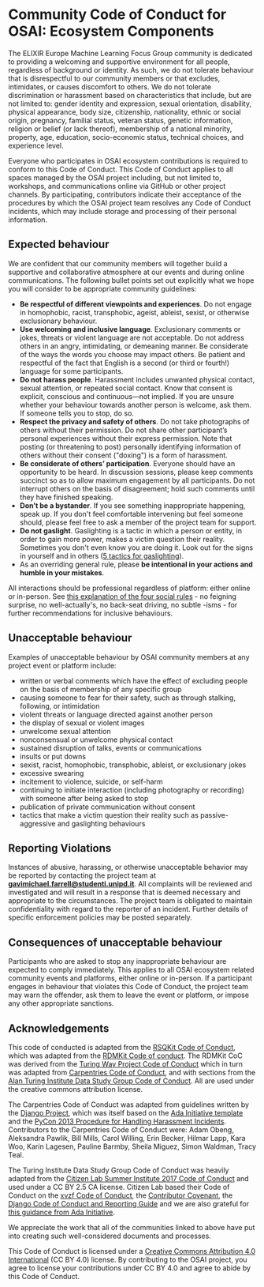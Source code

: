 # Community Code of Conduct for OSAI: Ecosystem Components  

The ELIXIR Europe Machine Learning Focus Group community is dedicated to providing a welcoming and supportive environment for all people, regardless of background or identity. As such, we do not tolerate behaviour that is disrespectful to our community members or that excludes, intimidates, or causes discomfort to others. We do not tolerate discrimination or harassment based on characteristics that include, but are not limited to: gender identity and expression, sexual orientation, disability, physical appearance, body size, citizenship, nationality, ethnic or social origin, pregnancy, familial status, veteran status, genetic information, religion or belief (or lack thereof), membership of a national minority, property, age, education, socio-economic status, technical choices, and experience level.

Everyone who participates in OSAI ecosystem contributions is required to conform to this Code of Conduct. This Code of Conduct applies to all spaces managed by the OSAI project including, but not limited to, workshops, and communications online via GitHub or other project channels. By participating, contributors indicate their acceptance of the procedures by which the OSAI project team resolves any Code of Conduct incidents, which may include storage and processing of their personal information.

## Expected behaviour

We are confident that our community members will together build a supportive and collaborative atmosphere at our events and during online communications. The following bullet points set out explicitly what we hope you will consider to be appropriate community guidelines:

*   **Be respectful of different viewpoints and experiences**. Do not engage in homophobic, racist, transphobic, ageist, ableist, sexist, or otherwise exclusionary behaviour.
*   **Use welcoming and inclusive language**. Exclusionary comments or jokes, threats or violent language are not acceptable. Do not address others in an angry, intimidating, or demeaning manner. Be considerate of the ways the words you choose may impact others. Be patient and respectful of the fact that English is a second (or third or fourth!) language for some participants.
*   **Do not harass people**. Harassment includes unwanted physical contact, sexual attention, or repeated social contact. Know that consent is explicit, conscious and continuous—not implied. If you are unsure whether your behaviour towards another person is welcome, ask them. If someone tells you to stop, do so.
*   **Respect the privacy and safety of others**. Do not take photographs of others without their permission. Do not share other participant’s personal experiences without their express permission. Note that posting (or threatening to post) personally identifying information of others without their consent ("doxing") is a form of harassment.
*   **Be considerate of others’ participation**. Everyone should have an opportunity to be heard. In discussion sessions, please keep comments succinct so as to allow maximum engagement by all participants. Do not interrupt others on the basis of disagreement; hold such comments until they have finished speaking.
*   **Don’t be a bystander**. If you see something inappropriate happening, speak up. If you don't feel comfortable intervening but feel someone should, please feel free to ask a member of the project team for support.
*   **Do not gaslight**. Gaslighting is a tactic in which a person or entity, in order to gain more power, makes a victim question their reality. Sometimes you don't even know you are doing it. Look out for the signs in yourself and in others ([5 tactics for gaslighting](https://www.psychologytoday.com/gb/blog/how-be-yourself/201801/how-recognize-5-tactics-gaslighting)).
*   As an overriding general rule, please **be intentional in your actions and humble in your mistakes**.

All interactions should be professional regardless of platform: either online or in-person. See [this explanation of the four social rules](https://www.recurse.com/manual#sub-sec-social-rules) - no feigning surprise, no well-actually's, no back-seat driving, no subtle -isms - for further recommendations for inclusive behaviours.

## Unacceptable behaviour

Examples of unacceptable behaviour by OSAI community members at any project event or platform include:

*   written or verbal comments which have the effect of excluding people on the basis of membership of any specific group
*   causing someone to fear for their safety, such as through stalking, following, or intimidation
*   violent threats or language directed against another person
*   the display of sexual or violent images
*   unwelcome sexual attention
*   nonconsensual or unwelcome physical contact
*   sustained disruption of talks, events or communications
*   insults or put downs
*   sexist, racist, homophobic, transphobic, ableist, or exclusionary jokes
*   excessive swearing
*   incitement to violence, suicide, or self-harm
*   continuing to initiate interaction (including photography or recording) with someone after being asked to stop
*   publication of private communication without consent
*   tactics that make a victim question their reality such as passive-aggressive and gaslighting behaviours

## Reporting Violations

Instances of abusive, harassing, or otherwise unacceptable behavior may be reported by contacting the project team at **gavimichael.farrell@studenti.unipd.it**. All complaints will be reviewed and investigated and will result in a response that is deemed necessary and appropriate to the circumstances. The project team is obligated to maintain confidentiality with regard to the reporter of an incident. Further details of specific enforcement policies may be posted separately.

## Consequences of unacceptable behaviour

Participants who are asked to stop any inappropriate behaviour are expected to comply immediately. This applies to all OSAI ecosystem related community events and platforms, either online or in-person. If a participant engages in behaviour that violates this Code of Conduct, the project team may warn the offender, ask them to leave the event or platform, or impose any other appropriate sanctions.

## Acknowledgements

This code of conducted is adapted from the [RSQKit Code of Conduct](https://github.com/EVERSE-ResearchSoftware/RSQKit?tab=coc-ov-file), which was adapted from the [RDMKit Code of conduct](https://github.com/elixir-europe/rdmkit/blob/master/CODE_OF_CONDUCT.md). The RDMKit CoC was derived from the [Turing Way Project Code of Conduct](https://github.com/alan-turing-institute/the-turing-way/blob/master/CODE_OF_CONDUCT.md) which in turn was adapted from [Carpentries Code of Conduct](https://docs.carpentries.org/topic_folders/policies/code-of-conduct.html), and with sections from the [Alan Turing Institute Data Study Group Code of Conduct](https://docs.google.com/document/d/1iv2cizNPUwtEhHqaezAzjIoKkaIX02f7XbYmFMXDTGY/edit). All are used under the creative commons attribution license.

The Carpentries Code of Conduct was adapted from guidelines written by the [Django Project](https://www.djangoproject.com/conduct/enforcement-manual/), which was itself based on the [Ada Initiative template](http://geekfeminism.wikia.com/wiki/Conference_anti-harassment/Responding_to_reports) and the [PyCon 2013 Procedure for Handling Harassment Incidents](https://us.pycon.org/2013/about/code-of-conduct/harassment-incidents/). Contributors to the Carpentries Code of Conduct were: Adam Obeng, Aleksandra Pawlik, Bill Mills, Carol Willing, Erin Becker, Hilmar Lapp, Kara Woo, Karin Lagesen, Pauline Barmby, Sheila Miguez, Simon Waldman, Tracy Teal.

The Turing Institute Data Study Group Code of Conduct was heavily adapted from the [Citizen Lab Summer Institute 2017 Code of Conduct](https://citizenlab.ca/summerinstitute/codeofconduct.html) and used under a CC BY 2.5 CA license. Citizen Lab based their Code of Conduct on the [xvzf Code of Conduct](http://xvzf.io/#coc), the [Contributor Covenant](http://contributor-covenant.org/), the [Django Code of Conduct and Reporting Guide](https://www.djangoproject.com/conduct/) and we are also grateful for [this guidance from Ada Initiative](http://geekfeminism.wikia.com/wiki/Conference_anti-harassment/Responding_to_reports).

We appreciate the work that all of the communities linked to above have put into creating such well-considered documents and processes.

This Code of Conduct is licensed under a [Creative Commons Attribution 4.0 International](https://creativecommons.org/licenses/by/4.0/) (CC BY 4.0) license. By contributing to the OSAI project, you agree to license your contributions under CC BY 4.0 and agree to abide by this Code of Conduct.
